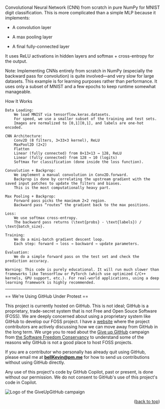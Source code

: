 <a name="readme-top"></a>

# 

Convolutional Neural Network (CNN) from scratch in pure NumPy for MNIST digit classification. This is more complicated than a simple MLP because it implements:

  - A convolution layer
    
  - A max pooling layer
     
  - A final fully-connected layer

It uses ReLU activations in hidden layers and softmax + cross-entropy for the output.

Note: Implementing CNNs entirely from scratch in NumPy (especially the backward pass for convolution) is quite involved—and very slow for large datasets. This example is for learning purposes rather than performance. It uses only a subset of MNIST and a few epochs to keep runtime somewhat manageable.


How It Works

    Data Loading:
        We load MNIST via tensorflow.keras.datasets.
        For speed, we use a smaller subset of the training and test sets.
        Images are normalized to [0,1][0,1], and labels are one-hot encoded.

    CNN Architecture:
        Conv2D (8 filters, 3×33×3 kernel), ReLU
        MaxPool2D (2×2)
        Flatten
        Linear (fully connected) from 8×13×13 → 128, ReLU
        Linear (fully connected) from 128 → 10 (logits)
        Softmax for classification (done inside the loss function).

    Convolution + Backprop:
        We implement a manual convolution in Conv2D.forward.
        Backprop is done by correlating the upstream gradient with the saved input patches to update the filters and biases.
        This is the most computationally heavy part.

    Max Pooling + Backprop:
        Forward pass picks the maximum 2×2 region.
        Backward pass “routes” the gradient back to the max positions.

    Loss:
        We use softmax cross-entropy.
        The backward pass returns (\text{probs} - \text{labels}) / \text{batch_size}.

    Training:
        We do a mini-batch gradient descent loop.
        Each step: forward → loss → backward → update parameters.

    Evaluation:
        We do a simple forward pass on the test set and check the prediction accuracy.

    Warning: This code is purely educational. It will run much slower than frameworks like TensorFlow or PyTorch (which use optimized C/C++ kernels, GPU support, etc.). For real-world applications, using a deep learning framework is highly recommended.

--------------------------------------------------------------------------------------------------------------------------
== We're Using GitHub Under Protest ==

This project is currently hosted on GitHub.  This is not ideal; GitHub is a
proprietary, trade-secret system that is not Free and Open Souce Software
(FOSS).  We are deeply concerned about using a proprietary system like GitHub
to develop our FOSS project. I have a [website](https://bellKevin.me) where the
project contributors are actively discussing how we can move away from GitHub
in the long term.  We urge you to read about the [Give up GitHub](https://GiveUpGitHub.org) campaign 
from [the Software Freedom Conservancy](https://sfconservancy.org) to understand some of the reasons why GitHub is not 
a good place to host FOSS projects.

If you are a contributor who personally has already quit using GitHub, please
email me at **bellKevin@pm.me** for how to send us contributions without
using GitHub directly.

Any use of this project's code by GitHub Copilot, past or present, is done
without our permission.  We do not consent to GitHub's use of this project's
code in Copilot.

![Logo of the GiveUpGitHub campaign](https://sfconservancy.org/img/GiveUpGitHub.png)

<p align="right">(<a href="#readme-top">back to top</a>)</p>
